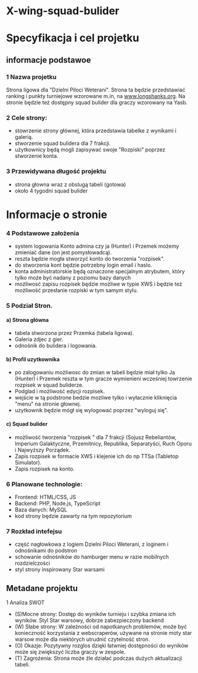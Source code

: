 # X-wing-squad-bulider






# Specyfikacja i cel projetku
## informacje podstawoe 
### 1 Nazwa projetku
Strona ligowa dla "Dzielni Piloci Weterani".
Strona ta będzie przedstawiać ranking i punkty turniejowe wzorowane m.in,
na www.longshanks.org. Na stronie będzie też dostępny squad bulider dla graczy wzorowany na Yasb.
### 2 Cele strony:
  - stowrzenie strony głównej, która przedstawia tabelke z wynikami i galerią.
  - stworzenie squad bulidera dla 7 frakcji.
  - użytkownicy będą mogli zapisywać swoje "Rozpiski" poprzez stworzenie konta.
### 3 Przewidywana długość projektu
- strona głowna wraz z obslugą tabeli (gotowa)
- około 4 tygodni squad bulider
# Informacje o stronie 
### 4 Podstawowe założenia 
- system logowania Konto admina czy ja (Hunter) i Przemek możemy zmieniać dane (on jest pomysłowadcą).
- reszta będzie mogła stworzyć konto do tworzenia "rozpisek".
- do stworzenia kont będzie potrzebny login email i haslo.
- konta administratorskie będą oznaczone specjalnym atrybutem, który tylko może być nadany z poziomu bazy danych
- możliwosć zapisu rozpisek będzie możliwe w typie XWS i będzie też możliwość przesłanie rozpiski w tym samym stylu.
### 5 Podział Stron.
#### a) Strona główna
- tabela stworzona przez Przemka (tabela ligowa).
- Galeria zdjec z gier.
- odnośnik do bulidera i logowania.
#### b) Profil uzytkownika
- po zalogowaniu możliwosc do zmian w tabeli będzie miał tylko Ja (Hunter) i Przemek reszta w tym gracze wymienieni
  wcześniej towrzenie rozpisek w squad buliderze.
- Podglad i możliwość edycji rozpisek.
- wejście w tą podstrone bedzie mozliwe tylko i wyłacznie kliknięcia "menu" na stronie głownej.
- uzytkownik będzie mógł się wylogować poprzez "wyloguj się".
#### c) Squad bulider
- możliwość tworzenia "rozpisek " dla 7 frakcji (Sojusz Rebeliantów, Imperium Galaktyczne, Przemitnicy, Republika,
  Separatyści, Ruch Oporu i Najwyższy Porządek.
- Zapis rozpisek w formacie XWS i klejenie ich do np TTSa (Tabletop Simulator).
- Zapis rozpisek na konto. 
### 6 Planowane technologie: 
- Frontend: HTML/CSS, JS 
- Backend: PHP, Node.js, TypeScript 
- Baza danych: MySQL 
- kod strony będzie zawarty na tym repozytorium
### 7 Rozkład intefejsu
- część nagłowkowa z logiem Dzielni Piloci Weterani, z loginem i odnośnikami do podstron
- schowanie odnośników do hamburger menu w razie mobilnych rozdzielczości
- styl strony inspirowany Star warsami

## Metadane projektu
1 Analiza SWOT
- (S)Mocne strony: Dostęp do wyników turnieju i szybka zmiana ich wyników.
Styl Star warsowy, dobrze zabezpieczony backend   
- (W) Słabe strony: W zależności od napotkanych problemów, może być konieczność korzystania z webscraperów, używane na stronie moty star warsow
   może dla niektórych utrudnić czytelność stron.
- (O) Okazje: Pozytywny rozglos dzięki łatwniej dostępności do wyników  może się zwiększyć liczba graczy w zespole.
- (T) Zagrożenia: Strona może źle działać podczas dużych aktualizacji tabeli.
